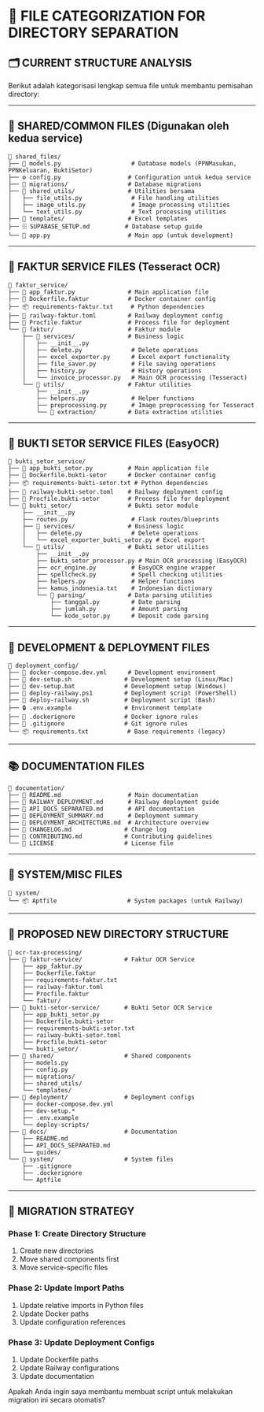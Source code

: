 # 📁 FILE CATEGORIZATION FOR DIRECTORY SEPARATION

## 🗂️ CURRENT STRUCTURE ANALYSIS

Berikut adalah kategorisasi lengkap semua file untuk membantu pemisahan directory:

---

## 🏢 **SHARED/COMMON FILES** (Digunakan oleh kedua service)
```
📁 shared_files/
├── 🐍 models.py                    # Database models (PPNMasukan, PPNKeluaran, BuktiSetor)
├── ⚙️ config.py                   # Configuration untuk kedua service
├── 📁 migrations/                 # Database migrations
├── 📁 shared_utils/               # Utilities bersama
│   ├── file_utils.py              # File handling utilities
│   ├── image_utils.py             # Image processing utilities
│   └── text_utils.py              # Text processing utilities
├── 📁 templates/                  # Excel templates
├── 🗄️ SUPABASE_SETUP.md          # Database setup guide
└── 🐍 app.py                      # Main app (untuk development)
```

---

## 📄 **FAKTUR SERVICE FILES** (Tesseract OCR)
```
📁 faktur_service/
├── 🐍 app_faktur.py               # Main application file
├── 🐳 Dockerfile.faktur           # Docker container config
├── 📦 requirements-faktur.txt     # Python dependencies
├── 🚂 railway-faktur.toml         # Railway deployment config
├── 📝 Procfile.faktur             # Process file for deployment
└── 📁 faktur/                     # Faktur module
    ├── 📁 services/               # Business logic
    │   ├── __init__.py
    │   ├── delete.py              # Delete operations
    │   ├── excel_exporter.py      # Excel export functionality
    │   ├── file_saver.py          # File saving operations
    │   ├── history.py             # History operations
    │   └── invoice_processor.py   # Main OCR processing (Tesseract)
    └── 📁 utils/                  # Faktur utilities
        ├── __init__.py
        ├── helpers.py             # Helper functions
        ├── preprocessing.py       # Image preprocessing for Tesseract
        └── 📁 extraction/         # Data extraction utilities
```

---

## 🧾 **BUKTI SETOR SERVICE FILES** (EasyOCR)
```
📁 bukti_setor_service/
├── 🐍 app_bukti_setor.py          # Main application file
├── 🐳 Dockerfile.bukti-setor      # Docker container config
├── 📦 requirements-bukti-setor.txt # Python dependencies
├── 🚂 railway-bukti-setor.toml    # Railway deployment config
├── 📝 Procfile.bukti-setor        # Process file for deployment
└── 📁 bukti_setor/                # Bukti setor module
    ├── __init__.py
    ├── routes.py                  # Flask routes/blueprints
    ├── 📁 services/               # Business logic
    │   ├── delete.py              # Delete operations
    │   └── excel_exporter_bukti_setor.py # Excel export
    └── 📁 utils/                  # Bukti setor utilities
        ├── __init__.py
        ├── bukti_setor_processor.py # Main OCR processing (EasyOCR)
        ├── ocr_engine.py          # EasyOCR engine wrapper
        ├── spellcheck.py          # Spell checking utilities
        ├── helpers.py             # Helper functions
        ├── kamus_indonesia.txt    # Indonesian dictionary
        └── 📁 parsing/            # Data parsing utilities
            ├── tanggal.py         # Date parsing
            ├── jumlah.py          # Amount parsing
            └── kode_setor.py      # Deposit code parsing
```

---

## 🔧 **DEVELOPMENT & DEPLOYMENT FILES**
```
📁 deployment_config/
├── 🐳 docker-compose.dev.yml      # Development environment
├── 🔧 dev-setup.sh               # Development setup (Linux/Mac)
├── 🔧 dev-setup.bat              # Development setup (Windows)
├── 🚂 deploy-railway.ps1         # Deployment script (PowerShell)
├── 🚂 deploy-railway.sh          # Deployment script (Bash)
├── 🔒 .env.example               # Environment template
├── 🚫 .dockerignore              # Docker ignore rules
├── 🚫 .gitignore                 # Git ignore rules
└── 📦 requirements.txt           # Base requirements (legacy)
```

---

## 📚 **DOCUMENTATION FILES**
```
📁 documentation/
├── 📖 README.md                   # Main documentation
├── 📖 RAILWAY_DEPLOYMENT.md       # Railway deployment guide
├── 📖 API_DOCS_SEPARATED.md       # API documentation
├── 📖 DEPLOYMENT_SUMMARY.md       # Deployment summary
├── 📖 DEPLOYMENT_ARCHITECTURE.md  # Architecture overview
├── 📖 CHANGELOG.md               # Change log
├── 📖 CONTRIBUTING.md            # Contributing guidelines
└── 📜 LICENSE                    # License file
```

---

## 🧪 **SYSTEM/MISC FILES**
```
📁 system/
└── 📦 Aptfile                    # System packages (untuk Railway)
```

---

## 🎯 **PROPOSED NEW DIRECTORY STRUCTURE**

```
📁 ocr-tax-processing/
├── 📁 faktur-service/            # Faktur OCR Service
│   ├── app_faktur.py
│   ├── Dockerfile.faktur
│   ├── requirements-faktur.txt
│   ├── railway-faktur.toml
│   ├── Procfile.faktur
│   └── faktur/
├── 📁 bukti-setor-service/       # Bukti Setor OCR Service
│   ├── app_bukti_setor.py
│   ├── Dockerfile.bukti-setor
│   ├── requirements-bukti-setor.txt
│   ├── railway-bukti-setor.toml
│   ├── Procfile.bukti-setor
│   └── bukti_setor/
├── 📁 shared/                    # Shared components
│   ├── models.py
│   ├── config.py
│   ├── migrations/
│   ├── shared_utils/
│   └── templates/
├── 📁 deployment/                # Deployment configs
│   ├── docker-compose.dev.yml
│   ├── dev-setup.*
│   ├── .env.example
│   └── deploy-scripts/
├── 📁 docs/                      # Documentation
│   ├── README.md
│   ├── API_DOCS_SEPARATED.md
│   └── guides/
└── 📁 system/                    # System files
    ├── .gitignore
    ├── .dockerignore
    └── Aptfile
```

---

## 🚀 **MIGRATION STRATEGY**

### Phase 1: Create Directory Structure
1. Create new directories
2. Move shared components first
3. Move service-specific files

### Phase 2: Update Import Paths
1. Update relative imports in Python files
2. Update Docker paths
3. Update configuration references

### Phase 3: Update Deployment Configs
1. Update Dockerfile paths
2. Update Railway configurations
3. Update documentation

Apakah Anda ingin saya membantu membuat script untuk melakukan migration ini secara otomatis?
